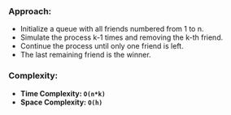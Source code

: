 ### Approach:
- Initialize a queue with all friends numbered from 1 to n.
- Simulate the process k-1 times and removing the k-th friend.
- Continue the process until only one friend is left.
- The last remaining friend is the winner.
​
### Complexity:
- **Time Complexity: `O(n*k)`**
- **Space Complexity: `O(h)`**